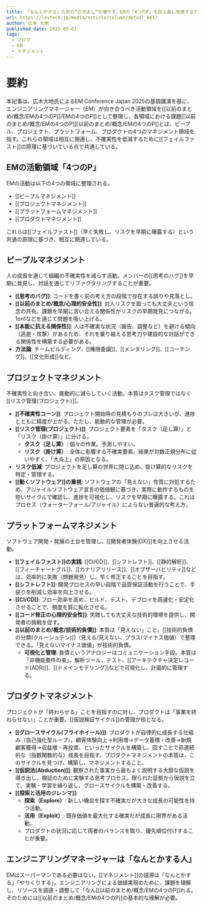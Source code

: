 ```yaml
---
title: 「なんとかする」ための“引き出し”を増やす。EMの「4つのP」を捉え直し改善する方法
url: https://levtech.jp/media/article/column/detail_661/
author: 広木 大地
published_date: 2025-05-01
tags:
  - ブログ
  - EM
  - マネジメント
---
```

# 要約

本記事は、広木大地氏によるEM Conference Japan 2025の基調講演を基に、エンジニアリングマネージャー（EM）が向き合うべき活動領域を[[以前のまとめ/概念/EMの4つのP]]/EMの4つのP]]として整理し、各領域における課題[[以前のまとめ/概念/EMの4つのP]][以前のまとめ/概念/EMの4つのP]]とは、ピープル、プロジェクト、プラットフォーム、プロダクトの4つのマネジメント領域を指す。これらの領域は相互に関連し、不確実性を低減するために[[フェイルファスト]]の原理に基づいている点で共通している。

## EMの活動領域「4つのP」

EMの活動は以下の4つの領域に整理される。
- [[ピープルマネジメント]]
- [[プロジェクトマネジメント]]
- [[プラットフォームマネジメント]]
- [[プロダクトマネジメント]]

これらは[[フェイルファスト]]（早く失敗し、リスクを早期に曝露する）という共通の原理に基づき、相互に関連している。

## ピープルマネジメント

人の成長を通じて組織の不確実性を減らす活動。メンバーの[[思考のバグ]]を早期に発見し、対話を通じてリファクタリングすることが重要。
- **[[思考のバグ]]**: コードを書く前の考え方の段階で存在する誤りや見落とし。
- **[[以前のまとめ/概念/心理的安全性]]**: 対人リスクを取っても大丈夫という信念の共有。課題を早期に言い合える関係性がリスクの早期発見につながる。1on1などを通じて問題を吸い上げる。
- **[[本能に抗える関係性]]**: 人は不確実な状況（報告、調整など）を避ける傾向（逃避・攻撃）があるため、それを乗り越える思考力や建設的な対話ができる関係性を構築する必要がある。
- **方法論**: チームビルディング、[[権限委譲]]、[[メンタリング]]、[[コーチング]]、[[文化形成]]など。

## プロジェクトマネジメント

不確実性と向き合い、能動的に減らしていく活動。本質はタスク管理ではなく[[リスク管理(プロジェクト)]]。
- **[[不確実性コーン]]**: プロジェクト開始時の見積もりのブレは大きいが、進捗とともに精度が上がる。ただし、能動的な管理が必要。
- **[[リスク管理(プロジェクト)]]**: プロジェクト要素を「タスク（足し算）」と「リスク（掛け算）」に分ける。
    - **タスク（足し算）**: 個々の作業。予測しやすい。
    - **リスク（掛け算）**: 全体に影響する不確実要素。結果が対数正規分布に従いやすく、「大炎上」の原因となる。
- **リスク低減**: プロジェクトを足し算の世界に閉じ込め、掛け算的なリスクを特定・管理する。
- **[[動くソフトウェア]]の重視**: ソフトウェアの「見えない」性質に対処するため、アジャイルソフトウェア宣言の価値観に基づき、実際に動作するものを短いサイクルで確認し、進捗を可視化し、リスクを早期に曝露する。これはプロセス（ウォーターフォール/アジャイル）によらない普遍的な考え方。

## プラットフォームマネジメント

ソフトウェア開発・発展の土台を管理し、[[開発者体験(DX)]]を向上させる活動。
- **[[フェイルファスト]]の実践**: [[CI/CD]]、[[シフトレフト]]、[[静的解析]]、[[フィーチャートグル]]、[[カナリアリリース]]、[[オブザーバビリティ]]などは、効率的に失敗（問題発見）し、早く修正することを目指す。
- **[[シフトレフト]]**: 開発プロセスの早い段階で品質保証活動を行うことで、手戻りを削減し効率を向上させる。
- **[[CI/CD]]**: フロー効率を高め、ビルド、テスト、デプロイを高速化・安定化させることで、頻度を質に転化させる。
- **[[コード修正の心理的安全性]]**: 失敗しても大丈夫な技術的環境を提供し、開発者の挑戦を促す。
- **[[以前のまとめ/概念/技術的負債]]**: 本質は「見えない」こと。[[技術的負債の分類(クルーシュテン)]]（見える/見えない、プラス/マイナス価値）で整理できる。「見えないマイナス価値」が技術的負債。
    - **可視化と管理**: 負債というアナロジーはコミュニケーション手段。本質は「非機能要件の束」。解析ツール、テスト、[[アーキテクチャ決定レコード(ADR)]]、[[ドメインモデリング]]などで可視化し、計画的に管理する。

## プロダクトマネジメント

プロジェクトが「終わらせる」ことを目指すのに対し、プロダクトは「事業を終わらせない」ことが重要。[[仮説検証サイクル]]の管理が核となる。
- **[[グロースサイクル(フライホイール)]]**: プロダクトが自律的に成長する仕組み（自己強化型ループ）。顧客体験向上→利用増→データ蓄積・改善→新規顧客獲得→収益増・再投資、といったサイクルを構築し、回すことで非連続的な（指数関数的な）成長を目指す。プロダクトマネジメントの本質は、このサイクルを見つけ、構築し、マネジメントすること。
- **[[仮説法(Abduction)]]**: 観察された事実から最もよく説明する大胆な仮説を導き出し、検証のために実験する思考プロセス。限られた証拠から仮説を立て、実験・学習を繰り返し、グロースサイクルを構築・改善する。
- **[[探索と活用のジレンマ]]**:
    - **探索（Explore）**: 新しい機会を探す不確実だが大きな成長の可能性を持つ活動。
    - **活用（Exploit）**: 既存価値を最大化する確実だが成長に限界がある活動。
    - プロダクトの状況に応じて両者のバランスを取り、優先順位付けすることが重要。

## エンジニアリングマネージャーは「なんとかする人」

EMはスーパーマンである必要はない。[[マネジメント]]の語源は「なんとかする」「やりくりする」。エンジニアリングによる価値実現のために、課題を理解し、リソースを調達・調整して「なん[[以前のまとめ/概念/EMの4つのP]]れる。そのためには[[以前のまとめ/概念/EMの4つのP]]の基本的な理解が必要。
